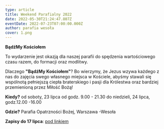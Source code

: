 ```yaml
---
type: article
title: Weekend Parafialny 2022
date: 2022-05-30T21:24:47.807Z
eventDate: 2022-07-23T07:00:00.000Z
author: parafia wesoła
cover: 1.png
---
```

<!--StartFragment-->

**BądźMy Kościołem**

To wydarzenie jest okazją dla naszej parafii do spędzenia wartościowego czasu razem, do formacji oraz modlitwy.

Dlaczego **"BądźMy Kościołem"**? Bo wierzymy, że Jezus wzywa każdego z nas do zajęcia swego własnego miejsca w Kościele, abyśmy stawali się wspólnotą pełniejszą ciepła braterskiego i pasji dla Królestwa oraz bardziej przemienioną przez Miłość Bożą!

**Kiedy?** od soboty, 23 lipca od godz. 9.00 - 21.30 do niedzieli, 24 lipca, godz.12.00 -16.00

**Gdzie?** Parafia Opatrzności Bożej, Warszawa -Wesoła

**Zapisy do 17 lipca**: [](https://forms.gle/KGsaLwRd2RLJtDur6?fbclid=IwAR30Y4dQ4VHVO3yGdoYnutnzZRpouN5e4BTlUg1Rjb8cNXNM9NZ32Je_Z80)[pod linkiem](https://forms.gle/Z3c6HTyyB6E3pGb29)

<!--EndFragment-->